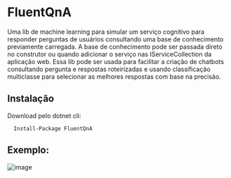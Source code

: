 # FluentQnA
Uma lib de machine learning para simular um serviço cognitivo para responder perguntas de usuários consultando uma base de conhecimento previamente carregada. A base de conhecimento pode ser passada direto no construtor ou quando adicionar o serviço nas IServiceCollection da aplicação web. Essa lib pode ser usada para facilitar a criação de chatbots consultando pergunta e respostas roteirizadas e usando classificação multiclasse para selecionar as melhores respostas com base na precisão.

## Instalação
Download pelo dotnet cli:  

```   
  Install-Package FluentQnA  
```

## Exemplo:
![image](https://user-images.githubusercontent.com/30809620/97926724-62595200-1d42-11eb-937a-dc1fdfa7ac21.png)
